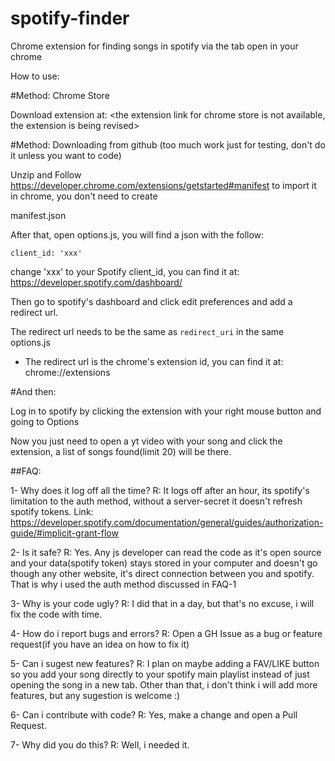 # spotify-finder
Chrome extension for finding songs in spotify via the tab open in your chrome

How to use:

#Method: Chrome Store

  Download extension at: <the extension link for chrome store is not available, the extension is being revised>

#Method: Downloading from github (too much work just for testing, don't do it unless you want to code)

  Unzip and Follow https://developer.chrome.com/extensions/getstarted#manifest to import it in chrome, you don't need to create 

  manifest.json

  After that, open options.js, you will find a json with the follow:

  ` client_id: 'xxx' `

  change 'xxx' to your Spotify client_id, you can find it at: https://developer.spotify.com/dashboard/

  Then go to spotify's dashboard and click edit preferences and add a redirect url.

  The redirect url needs to be the same as `redirect_uri` in the same options.js

  * The redirect url is the chrome's extension id, you can find it at: chrome://extensions

#And then:

  Log in to spotify by clicking the extension with your right mouse button and going to Options

  Now you just need to open a yt video with your song and click the extension, a list of songs found(limit 20) will be there.



##FAQ:

1- Why does it log off all the time?
  R: It logs off after an hour, its spotify's limitation to the auth method, without a server-secret it doesn't refresh spotify tokens. Link: https://developer.spotify.com/documentation/general/guides/authorization-guide/#implicit-grant-flow

2- Is it safe?
  R: Yes. Any js developer can read the code as it's open source and your data(spotify token) stays stored in your computer and doesn't go though any other website, it's direct connection between you and spotify. That is why i used the auth method discussed in FAQ-1
  
3- Why is your code ugly?
  R: I did that in a day, but that's no excuse, i will fix the code with time.
  
4- How do i report bugs and errors?
  R: Open a GH Issue as a bug or feature request(if you have an idea on how to fix it)
  
5- Can i sugest new features?
  R: I plan on maybe adding a FAV/LIKE button so you add your song directly to your spotify main playlist instead of just opening the song in a new tab. Other than that, i don't think i will add more features, but any sugestion is welcome :)
  
6- Can i contribute with code?
  R: Yes, make a change and open a Pull Request.

7- Why did you do this?
  R: Well, i needed it.
